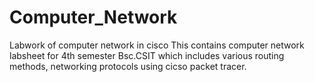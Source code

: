 # Computer_Network
Labwork of computer network in cisco
This contains computer network labsheet for 4th semester Bsc.CSIT which includes various routing methods, networking protocols using cicso packet tracer.
